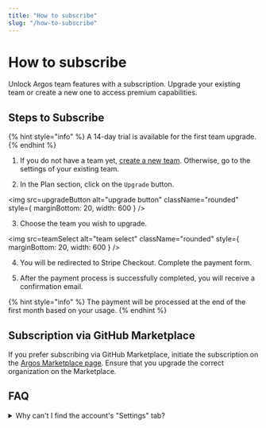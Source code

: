 ```yaml
---
title: "How to subscribe"
slug: "/how-to-subscribe"
---
```




# How to subscribe 

Unlock Argos team features with a subscription. Upgrade your existing team or create a new one to access premium capabilities.

## Steps to Subscribe

{% hint style="info" %}
A 14-day trial is available for the first team upgrade.
{% endhint %}

1. If you do not have a team yet, [create a new team](https://app.argos-ci.com/teams/new). Otherwise, go to the settings of your existing team.

2. In the Plan section, click on the `Upgrade` button.

<img
  src=upgradeButton
  alt="upgrade button"
  className="rounded"
  style={ marginBottom: 20, width: 600 }
/>

3. Choose the team you wish to upgrade.

<img
  src=teamSelect
  alt="team select"
  className="rounded"
  style={ marginBottom: 20, width: 600 }
/>

4. You will be redirected to Stripe Checkout. Complete the payment form.

5. After the payment process is successfully completed, you will receive a confirmation email.

{% hint style="info" %}
The payment will be processed at the end of the first month based on your usage.
{% endhint %}

## Subscription via GitHub Marketplace

If you prefer subscribing via GitHub Marketplace, initiate the subscription on the [Argos Marketplace page](https://github.com/marketplace/argos-ci). Ensure that you upgrade the correct organization on the Marketplace.

## FAQ

<details>
  <summary>Why can't I find the account's "Settings" tab?</summary>
  <ul>
    <li>
      Perhaps you are in the "Project Settings" instead of "Team Settings".
    </li>
    <li>
      You may lack the necessary authorization to access the team settings.
      Consider updating your access permissions or seek assistance from a team
      owner.
    </li>
  </ul>
</details>
